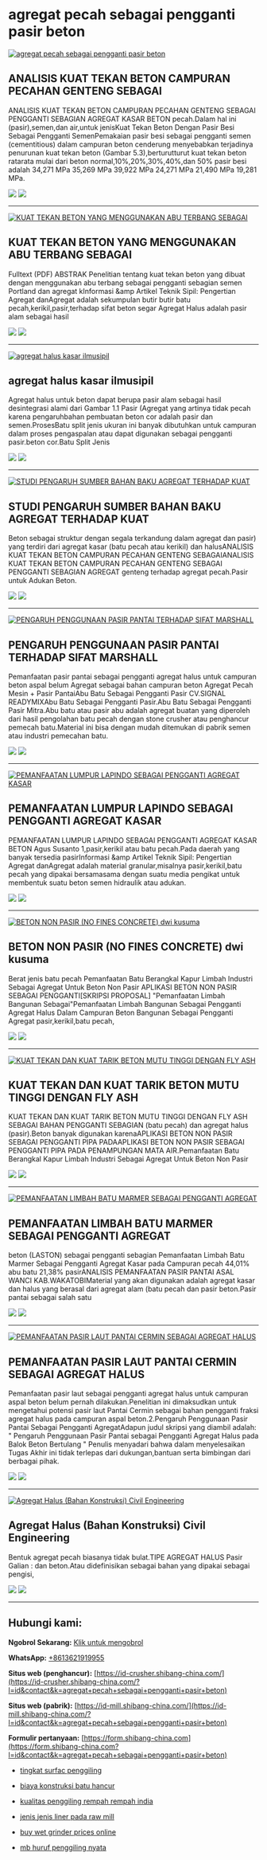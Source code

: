 # agregat pecah sebagai pengganti pasir beton

<a href="https://swt.shibang-china.com/?l=id&img&k=agregat+pecah+sebagai+pengganti+pasir+beton" target="_blank">![agregat pecah sebagai pengganti pasir beton](http://static.shibang-china.com/all-800x300/836.jpg)</a>

## ANALISIS KUAT TEKAN BETON CAMPURAN PECAHAN GENTENG SEBAGAI
ANALISIS KUAT TEKAN BETON CAMPURAN PECAHAN GENTENG SEBAGAI PENGGANTI SEBAGIAN AGREGAT KASAR BETON pecah.Dalam hal ini (pasir),semen,dan air,untuk jenisKuat Tekan Beton Dengan Pasir Besi Sebagai Pengganti SemenPemakaian pasir besi sebagai pengganti semen (cementitious) dalam campuran beton cenderung menyebabkan terjadinya penurunan kuat tekan beton (Gambar 5.3),berturutturut kuat tekan beton ratarata mulai dari beton normal,10%,20%,30%,40%,dan 50% pasir besi adalah 34,271 MPa 35,269 MPa 39,922 MPa 24,271 MPa 21,490 MPa 19,281 MPa.


<a href="https://whatsapp.shibangsoft.com/WhatsApp.php" target="_blank" title="WhatsApp">![](http://static.shibang-china.com/icon/whatsapp.png)</a> <a href="https://swt.shibang-china.com/?l=id&icon&k=agregat+pecah+sebagai+pengganti+pasir+beton" target="_blank">![](http://static.shibang-china.com/icon/chat-id.png)</a>

---

<a href="https://swt.shibang-china.com/?l=id&img&k=agregat+pecah+sebagai+pengganti+pasir+beton" target="_blank">![KUAT TEKAN BETON YANG MENGGUNAKAN ABU TERBANG SEBAGAI](http://static.shibang-china.com/all-800x300/303.jpg)</a>

## KUAT TEKAN BETON YANG MENGGUNAKAN ABU TERBANG SEBAGAI
Fulltext (PDF) ABSTRAK Penelitian tentang kuat tekan beton yang dibuat dengan menggunakan abu terbang sebagai pengganti sebagian semen Portland dan agregat kInformasi &amp Artikel Teknik Sipil: Pengertian Agregat danAgregat adalah sekumpulan butir butir batu pecah,kerikil,pasir,terhadap sifat beton segar Agregat Halus adalah pasir alam sebagai hasil


<a href="https://whatsapp.shibangsoft.com/WhatsApp.php" target="_blank" title="WhatsApp">![](http://static.shibang-china.com/icon/whatsapp.png)</a> <a href="https://swt.shibang-china.com/?l=id&icon&k=agregat+pecah+sebagai+pengganti+pasir+beton" target="_blank">![](http://static.shibang-china.com/icon/chat-id.png)</a>

---

<a href="https://swt.shibang-china.com/?l=id&img&k=agregat+pecah+sebagai+pengganti+pasir+beton" target="_blank">![agregat halus kasar ilmusipil](http://static.shibang-china.com/all-800x300/768.jpg)</a>

## agregat halus kasar ilmusipil
Agregat halus untuk beton dapat berupa pasir alam sebagai hasil desintegrasi alami dari Gambar 1.1 Pasir (Agregat yang artinya tidak pecah karena pengaruhbahan pembuatan beton cor adalah pasir dan semen.ProsesBatu split jenis ukuran ini banyak dibutuhkan untuk campuran dalam proses pengaspalan atau dapat digunakan sebagai pengganti pasir.beton cor.Batu Split Jenis


<a href="https://whatsapp.shibangsoft.com/WhatsApp.php" target="_blank" title="WhatsApp">![](http://static.shibang-china.com/icon/whatsapp.png)</a> <a href="https://swt.shibang-china.com/?l=id&icon&k=agregat+pecah+sebagai+pengganti+pasir+beton" target="_blank">![](http://static.shibang-china.com/icon/chat-id.png)</a>

---

<a href="https://swt.shibang-china.com/?l=id&img&k=agregat+pecah+sebagai+pengganti+pasir+beton" target="_blank">![STUDI PENGARUH SUMBER BAHAN BAKU AGREGAT TERHADAP KUAT](http://static.shibang-china.com/all-800x300/822.jpg)</a>

## STUDI PENGARUH SUMBER BAHAN BAKU AGREGAT TERHADAP KUAT
Beton sebagai struktur dengan segala terkandung dalam agregat dan pasir) yang terdiri dari agregat kasar (batu pecah atau kerikil) dan halusANALISIS KUAT TEKAN BETON CAMPURAN PECAHAN GENTENG SEBAGAIANALISIS KUAT TEKAN BETON CAMPURAN PECAHAN GENTENG SEBAGAI PENGGANTI SEBAGIAN AGREGAT genteng terhadap agregat pecah.Pasir untuk Adukan Beton.


<a href="https://whatsapp.shibangsoft.com/WhatsApp.php" target="_blank" title="WhatsApp">![](http://static.shibang-china.com/icon/whatsapp.png)</a> <a href="https://swt.shibang-china.com/?l=id&icon&k=agregat+pecah+sebagai+pengganti+pasir+beton" target="_blank">![](http://static.shibang-china.com/icon/chat-id.png)</a>

---

<a href="https://swt.shibang-china.com/?l=id&img&k=agregat+pecah+sebagai+pengganti+pasir+beton" target="_blank">![PENGARUH PENGGUNAAN PASIR PANTAI TERHADAP SIFAT MARSHALL](http://static.shibang-china.com/all-800x300/1023.jpg)</a>

## PENGARUH PENGGUNAAN PASIR PANTAI TERHADAP SIFAT MARSHALL
Pemanfaatan pasir pantai sebagai pengganti agregat halus untuk campuran beton aspal belum Agregat sebagai bahan campuran beton Agregat Pecah Mesin + Pasir PantaiAbu Batu Sebagai Pengganti Pasir CV.SIGNAL READYMIXAbu Batu Sebagai Pengganti Pasir.Abu Batu Sebagai Pengganti Pasir Mitra.Abu batu atau pasir abu adalah agregat buatan yang diperoleh dari hasil pengolahan batu pecah dengan stone crusher atau penghancur pemecah batu.Material ini bisa dengan mudah ditemukan di pabrik semen atau industri pemecahan batu.


<a href="https://whatsapp.shibangsoft.com/WhatsApp.php" target="_blank" title="WhatsApp">![](http://static.shibang-china.com/icon/whatsapp.png)</a> <a href="https://swt.shibang-china.com/?l=id&icon&k=agregat+pecah+sebagai+pengganti+pasir+beton" target="_blank">![](http://static.shibang-china.com/icon/chat-id.png)</a>

---

<a href="https://swt.shibang-china.com/?l=id&img&k=agregat+pecah+sebagai+pengganti+pasir+beton" target="_blank">![PEMANFAATAN LUMPUR LAPINDO SEBAGAI PENGGANTI AGREGAT KASAR](http://static.shibang-china.com/all-800x300/1502.jpg)</a>

## PEMANFAATAN LUMPUR LAPINDO SEBAGAI PENGGANTI AGREGAT KASAR
PEMANFAATAN LUMPUR LAPINDO SEBAGAI PENGGANTI AGREGAT KASAR BETON Agus Susanto 1,pasir,kerikil atau batu pecah.Pada daerah yang banyak tersedia pasirInformasi &amp Artikel Teknik Sipil: Pengertian Agregat danAgregat adalah material granular,misalnya pasir,kerikil,batu pecah yang dipakai bersamasama dengan suatu media pengikat untuk membentuk suatu beton semen hidraulik atau adukan.


<a href="https://whatsapp.shibangsoft.com/WhatsApp.php" target="_blank" title="WhatsApp">![](http://static.shibang-china.com/icon/whatsapp.png)</a> <a href="https://swt.shibang-china.com/?l=id&icon&k=agregat+pecah+sebagai+pengganti+pasir+beton" target="_blank">![](http://static.shibang-china.com/icon/chat-id.png)</a>

---

<a href="https://swt.shibang-china.com/?l=id&img&k=agregat+pecah+sebagai+pengganti+pasir+beton" target="_blank">![BETON NON PASIR (NO FINES CONCRETE) dwi kusuma](http://static.shibang-china.com/all-800x300/337.jpg)</a>

## BETON NON PASIR (NO FINES CONCRETE) dwi kusuma
Berat jenis batu pecah Pemanfaatan Batu Berangkal Kapur Limbah Industri Sebagai Agregat Untuk Beton Non Pasir APLIKASI BETON NON PASIR SEBAGAI PENGGANTI[SKRIPSI PROPOSAL] "Pemanfaatan Limbah Bangunan Sebagai"Pemanfaatan Limbah Bangunan Sebagai Pengganti Agregat Halus Dalam Campuran Beton Bangunan Sebagai Pengganti Agregat pasir,kerikil,batu pecah,


<a href="https://whatsapp.shibangsoft.com/WhatsApp.php" target="_blank" title="WhatsApp">![](http://static.shibang-china.com/icon/whatsapp.png)</a> <a href="https://swt.shibang-china.com/?l=id&icon&k=agregat+pecah+sebagai+pengganti+pasir+beton" target="_blank">![](http://static.shibang-china.com/icon/chat-id.png)</a>

---

<a href="https://swt.shibang-china.com/?l=id&img&k=agregat+pecah+sebagai+pengganti+pasir+beton" target="_blank">![KUAT TEKAN DAN KUAT TARIK BETON MUTU TINGGI DENGAN FLY ASH](http://static.shibang-china.com/all-800x300/1349.jpg)</a>

## KUAT TEKAN DAN KUAT TARIK BETON MUTU TINGGI DENGAN FLY ASH
KUAT TEKAN DAN KUAT TARIK BETON MUTU TINGGI DENGAN FLY ASH SEBAGAI BAHAN PENGGANTI SEBAGIAN (batu pecah) dan agregat halus (pasir).Beton banyak digunakan karenaAPLIKASI BETON NON PASIR SEBAGAI PENGGANTI PIPA PADAAPLIKASI BETON NON PASIR SEBAGAI PENGGANTI PIPA PADA PENAMPUNGAN MATA AIR.Pemanfaatan Batu Berangkal Kapur Limbah Industri Sebagai Agregat Untuk Beton Non Pasir


<a href="https://whatsapp.shibangsoft.com/WhatsApp.php" target="_blank" title="WhatsApp">![](http://static.shibang-china.com/icon/whatsapp.png)</a> <a href="https://swt.shibang-china.com/?l=id&icon&k=agregat+pecah+sebagai+pengganti+pasir+beton" target="_blank">![](http://static.shibang-china.com/icon/chat-id.png)</a>

---

<a href="https://swt.shibang-china.com/?l=id&img&k=agregat+pecah+sebagai+pengganti+pasir+beton" target="_blank">![PEMANFAATAN LIMBAH BATU MARMER SEBAGAI PENGGANTI AGREGAT](http://static.shibang-china.com/all-800x300/1010.jpg)</a>

## PEMANFAATAN LIMBAH BATU MARMER SEBAGAI PENGGANTI AGREGAT
beton (LASTON) sebagai pengganti sebagian Pemanfaatan Limbah Batu Marmer Sebagai Pengganti Agregat Kasar pada Campuran pecah 44,01% abu batu 21,38% pasirANALISIS PEMANFAATAN PASIR PANTAI ASAL WANCI KAB.WAKATOBIMaterial yang akan digunakan adalah agregat kasar dan halus yang berasal dari agregat alam (batu pecah dan pasir beton.Pasir pantai sebagai salah satu


<a href="https://whatsapp.shibangsoft.com/WhatsApp.php" target="_blank" title="WhatsApp">![](http://static.shibang-china.com/icon/whatsapp.png)</a> <a href="https://swt.shibang-china.com/?l=id&icon&k=agregat+pecah+sebagai+pengganti+pasir+beton" target="_blank">![](http://static.shibang-china.com/icon/chat-id.png)</a>

---

<a href="https://swt.shibang-china.com/?l=id&img&k=agregat+pecah+sebagai+pengganti+pasir+beton" target="_blank">![PEMANFAATAN PASIR LAUT PANTAI CERMIN SEBAGAI AGREGAT HALUS](http://static.shibang-china.com/all-800x300/628.jpg)</a>

## PEMANFAATAN PASIR LAUT PANTAI CERMIN SEBAGAI AGREGAT HALUS
Pemanfaatan pasir laut sebagai pengganti agregat halus untuk campuran aspal beton belum pernah dilakukan.Penelitian ini dimaksudkan untuk mengetahui potensi pasir laut Pantai Cermin sebagai bahan pengganti fraksi agregat halus pada campuran aspal beton.2.Pengaruh Penggunaan Pasir Pantai Sebagai Pengganti AgregatAdapun judul skripsi yang diambil adalah: " Pengaruh Penggunaan Pasir Pantai sebagai Pengganti Agregat Halus pada Balok Beton Bertulang " Penulis menyadari bahwa dalam menyelesaikan Tugas Akhir ini tidak terlepas dari dukungan,bantuan serta bimbingan dari berbagai pihak.


<a href="https://whatsapp.shibangsoft.com/WhatsApp.php" target="_blank" title="WhatsApp">![](http://static.shibang-china.com/icon/whatsapp.png)</a> <a href="https://swt.shibang-china.com/?l=id&icon&k=agregat+pecah+sebagai+pengganti+pasir+beton" target="_blank">![](http://static.shibang-china.com/icon/chat-id.png)</a>

---

<a href="https://swt.shibang-china.com/?l=id&img&k=agregat+pecah+sebagai+pengganti+pasir+beton" target="_blank">![Agregat Halus (Bahan Konstruksi) Civil Engineering](http://static.shibang-china.com/all-800x300/203.jpg)</a>

## Agregat Halus (Bahan Konstruksi) Civil Engineering
Bentuk agregat pecah biasanya tidak bulat.TIPE AGREGAT HALUS Pasir Galian : dan beton.Atau didefinisikan sebagai bahan yang dipakai sebagai pengisi,

<a href="https://whatsapp.shibangsoft.com/WhatsApp.php" target="_blank" title="WhatsApp">![](http://static.shibang-china.com/icon/whatsapp.png)</a> <a href="https://swt.shibang-china.com/?l=id&icon&k=agregat+pecah+sebagai+pengganti+pasir+beton" target="_blank">![](http://static.shibang-china.com/icon/chat-id.png)</a>

---
## Hubungi kami:

**Ngobrol Sekarang:** [Klik untuk mengobrol](https://swt.shibang-china.com?l=id&contact&k=agregat+pecah+sebagai+pengganti+pasir+beton)

**WhatsApp:**  [+8613621919955](https://whatsapp.shibangsoft.com/WhatsApp.php)

**Situs web (penghancur):** [https://id-crusher.shibang-china.com/](https://id-crusher.shibang-china.com/?l=id&contact&k=agregat+pecah+sebagai+pengganti+pasir+beton)

**Situs web (pabrik):** [https://id-mill.shibang-china.com/](https://id-mill.shibang-china.com/?l=id&contact&k=agregat+pecah+sebagai+pengganti+pasir+beton)

**Formulir pertanyaan:** [https://form.shibang-china.com](https://form.shibang-china.com?l=id&contact&k=agregat+pecah+sebagai+pengganti+pasir+beton)

* [tingkat surfac penggiling](../38/tingkat%20surfac%20penggiling.md)

* [biaya konstruksi batu hancur](../37/biaya%20konstruksi%20batu%20hancur.md)

* [kualitas penggiling rempah rempah india](../31/kualitas%20penggiling%20rempah%20rempah%20india.md)

* [jenis jenis liner pada raw mill](../35/jenis%20jenis%20liner%20pada%20raw%20mill.md)

* [buy wet grinder prices online](../36/buy%20wet%20grinder%20prices%20online.md)

* [mb huruf penggiling nyata](../34/mb%20huruf%20penggiling%20nyata.md)